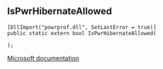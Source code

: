 ## IsPwrHibernateAllowed

```
[DllImport("powrprof.dll", SetLastError = true)]
public static extern bool IsPwrHibernateAllowed(
   
);
```

[Microsoft documentation](https://docs.microsoft.com/en-us/windows/win32/api/powrprof/nf-powrprof-ispwrhibernateallowed)
